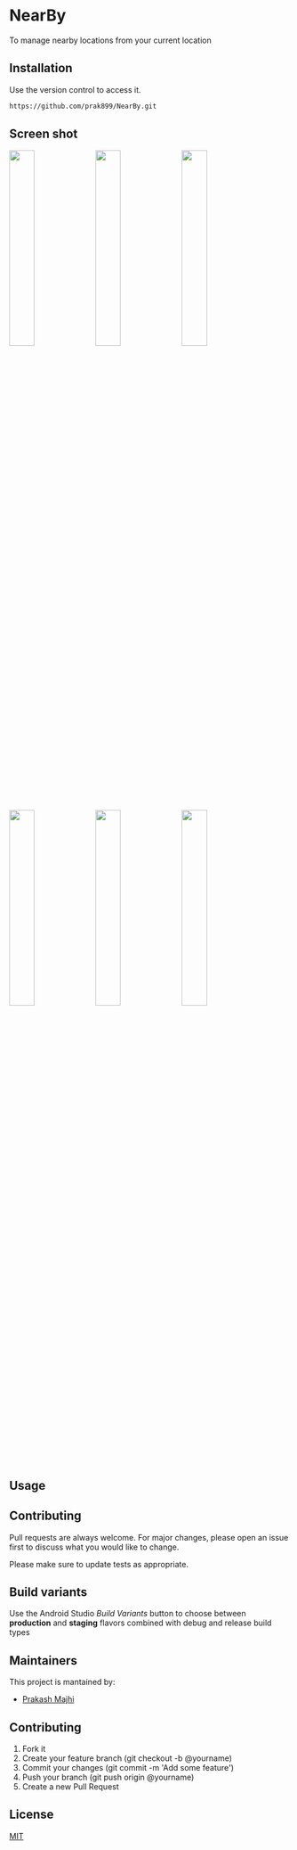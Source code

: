 # NearBy
To manage nearby locations from your current location

## Installation

Use the version control to access it.

```bash
https://github.com/prak899/NearBy.git
```
## Screen shot
<img src="https://user-images.githubusercontent.com/58839967/123246002-fca11c80-d502-11eb-9735-aad11231eb5a.png" width="30%" margin="10px"></img> 
<img src="https://user-images.githubusercontent.com/58839967/123246123-16426400-d503-11eb-885b-2b4d2252ca76.png" width="30%" margin="10px"></img> 
<img src="https://user-images.githubusercontent.com/58839967/123246219-2fe3ab80-d503-11eb-937d-a1dbded0a45d.png" width="30%" margin="10px"></img>

<img src="https://user-images.githubusercontent.com/58839967/123246303-45f16c00-d503-11eb-9794-c61bf637f878.png" width="30%"></img> 
<img src="https://user-images.githubusercontent.com/58839967/123246348-4f7ad400-d503-11eb-914e-1fc58e7966e8.png" width="30%"></img> 
<img src="https://user-images.githubusercontent.com/58839967/123246376-59043c00-d503-11eb-9f27-b3a6961df408.png" width="30%"></img>

## Usage
## Contributing
Pull requests are always welcome. For major changes, please open an issue first to discuss what you would like to change.

Please make sure to update tests as appropriate.

## Build variants
Use the Android Studio *Build Variants* button to choose between **production** and **staging** flavors combined with debug and release build types


## Maintainers
This project is mantained by:
* [Prakash Majhi](http://github.com/prak899)


## Contributing

1. Fork it
2. Create your feature branch (git checkout -b @yourname)
3. Commit your changes (git commit -m 'Add some feature')
4. Push your branch (git push origin @yourname)
5. Create a new Pull Request
## License
[MIT](https://choosealicense.com/licenses/mit/)
